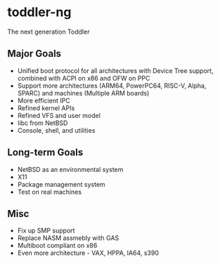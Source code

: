 # toddler-ng
The next generation Toddler

## Major Goals
* Unified boot protocol for all architectures with Device Tree support, combined with ACPI on x86 and OFW on PPC
* Support more architectures (ARM64, PowerPC64, RISC-V, Alpha, SPARC) and machines (Multiple ARM boards)
* More efficient IPC
* Refined kernel APIs
* Refined VFS and user model
* libc from NetBSD
* Console, shell, and utilities

## Long-term Goals
* NetBSD as an environmental system
* X11
* Package management system
* Test on real machines

## Misc
* Fix up SMP support
* Replace NASM assmebly with GAS
* Multiboot compliant on x86
* Even more architecture - VAX, HPPA, IA64, s390
